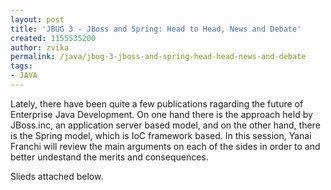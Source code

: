 ```yaml
---
layout: post
title: 'JBUG 3 - JBoss and Spring: Head to Head, News and Debate'
created: 1155535200
author: zvika
permalink: /java/jbug-3-jboss-and-spring-head-head-news-and-debate
tags:
- JAVA
---
```

<p>Lately, there have been quite a few publications ragarding the future of Enterprise Java Development. On one hand there is the approach held by JBoss.inc, an application server based model, and on the other hand, there is the Spring model, which is IoC framework based. In this session, Yanai Franchi will review the main arguments on each of the sides in order to and better undestand the merits and consequences.</p>
<p>Slieds attached below.</p>
